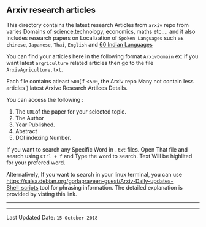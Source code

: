 ## Arxiv research articles

This directory contains the latest research Articles from `arxiv` repo from varies Domains of science,technology, economics, maths etc.... and it also includes research papers on Localization of `Spoken Languages` such as `chinese`, `Japanese`, `Thai`, `English` and [60 Indian Languages](https://en.wikipedia.org/wiki/List_of_languages_by_number_of_native_speakers_in_India#List_of_mother_tongues_by_number_of_speakers)

You can find your articles here in the following format `ArxivDomain` ex: if you want latest `argriculture` related articles then go to the file `ArxivAgriculture.txt`. 

Each file contains atleast `500`(if <`500`, the Arxiv repo Many not contain less articles  ) latest Arxive Research Artilces Details. 

You can access the following :
 1. The `URL`of the paper for your selected topic.
 2. The Author
 3. Year Published.
 4. Abstract
 5. DOI indexing Number.


If you want to search any Specific Word in `.txt` files. Open That file and search using `Ctrl + f` and Type the word to search. Text Will be highlited for your prefered word.


Alternatively, If you want to search in your linux terminal, you can use https://salsa.debian.org/gorlapraveen-guest/Arxiv-Daily-updates-Shell_scripts tool for phrasing information. The detailed explanation is provided by visting this link.

------------------------------------------------------------------------------
--------------------------------------------------------------------------------
Last Updated Date: `15-October-2018`
